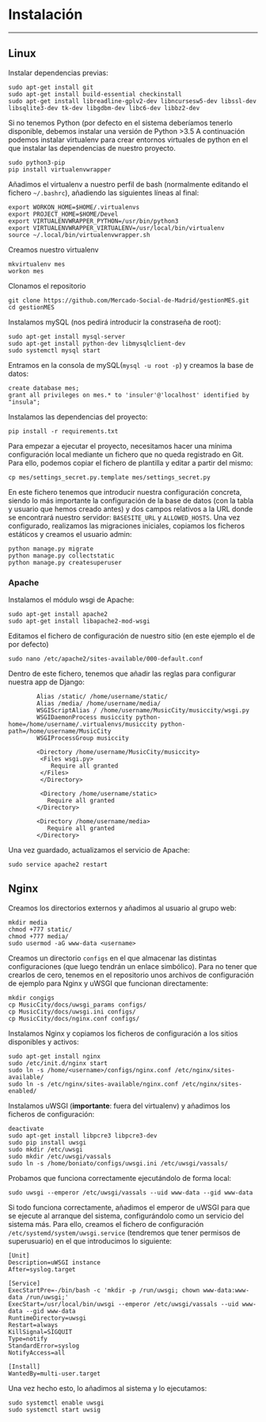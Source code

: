 # Instalación
--------------

## Linux

Instalar dependencias previas:

```
sudo apt-get install git
sudo apt-get install build-essential checkinstall
sudo apt-get install libreadline-gplv2-dev libncursesw5-dev libssl-dev libsqlite3-dev tk-dev libgdbm-dev libc6-dev libbz2-dev
```

Si no tenemos Python (por defecto en el sistema deberíamos tenerlo disponible, debemos instalar una versión de Python >3.5
A continuación podemos instalar virtualenv para crear entornos virtuales de python en el que instalar las dependencias de nuestro proyecto.
```
sudo python3-pip
pip install virtualenvwrapper
```

Añadimos el virtualenv a nuestro perfil de bash (normalmente editando el fichero `~/.bashrc`), añadiendo las siguientes líneas al final:

```
export WORKON_HOME=$HOME/.virtualenvs
export PROJECT_HOME=$HOME/Devel
export VIRTUALENVWRAPPER_PYTHON=/usr/bin/python3
export VIRTUALENVWRAPPER_VIRTUALENV=/usr/local/bin/virtualenv
source ~/.local/bin/virtualenvwrapper.sh
```

Creamos nuestro virtualenv
```
mkvirtualenv mes
workon mes
```

Clonamos el repositorio
```
git clone https://github.com/Mercado-Social-de-Madrid/gestionMES.git
cd gestionMES
```

Instalamos mySQL (nos pedirá introducir la constraseña de root):
```
sudo apt-get install mysql-server
sudo apt-get install python-dev libmysqlclient-dev
sudo systemctl mysql start
```

Entramos en la consola de mySQL(`mysql -u root -p`) y creamos la base de datos:
```
create database mes;
grant all privileges on mes.* to 'insuler'@'localhost' identified by "insula";
```


Instalamos las dependencias del proyecto:
```
pip install -r requirements.txt
```

Para empezar a ejecutar el proyecto, necesitamos hacer una mínima configuración local mediante un fichero
que no queda registrado en Git. Para ello, podemos copiar el fichero de plantilla y editar a partir del mismo:

```
cp mes/settings_secret.py.template mes/settings_secret.py
```

En este fichero tenemos que introducir nuestra configuración concreta, siendo lo más importante la configuración
de la base de datos (con la tabla y usuario que hemos creado antes) y dos campos relativos a la URL donde se
encontrará nuestro servidor: `BASESITE_URL` y `ALLOWED_HOSTS`.
Una vez configurado, realizamos las migraciones iniciales, copiamos los ficheros estáticos y creamos el usuario admin:
```
python manage.py migrate
python manage.py collectstatic
python manage.py createsuperuser
```


### Apache

Instalamos el módulo wsgi de Apache:
```
sudo apt-get install apache2
sudo apt-get install libapache2-mod-wsgi
```

Editamos el fichero de configuración de nuestro sitio (en este ejemplo el de por defecto)
```
sudo nano /etc/apache2/sites-available/000-default.conf
```

Dentro de este fichero, tenemos que añadir las reglas para configurar nuestra app de Django:
```
		Alias /static/ /home/username/static/
        Alias /media/ /home/username/media/
        WSGIScriptAlias / /home/username/MusicCity/musiccity/wsgi.py
        WSGIDaemonProcess musiccity python-home=/home/username/.virtualenvs/musiccity python-path=/home/username/MusicCity
        WSGIProcessGroup musiccity

        <Directory /home/username/MusicCity/musiccity>
         <Files wsgi.py>
            Require all granted
         </Files>
         </Directory>

		 <Directory /home/username/static>
           Require all granted
        </Directory>

        <Directory /home/username/media>
           Require all granted
        </Directory>
```

Una vez guardado, actualizamos el servicio de Apache:
```
sudo service apache2 restart
```

## Nginx

Creamos los directorios externos y añadimos al usuario al grupo web:

```
mkdir media
chmod +777 static/
chmod +777 media/
sudo usermod -aG www-data <username>
```

Creamos un directorio `configs` en el que almacenar las distintas configuraciones (que luego tendrán un enlace simbólico).
Para no tener que crearlos de cero, tenemos en el repositorio unos archivos de configuración de ejemplo
para Nginx y uWSGI que funcionan directamente:

```
mkdir congigs
cp MusicCity/docs/uwsgi_params configs/
cp MusicCity/docs/uwsgi.ini configs/
cp MusicCity/docs/nginx.conf configs/
```

Instalamos Nginx y copiamos los ficheros de configuración a los sitios disponibles y activos:

```
sudo apt-get install nginx
sudo /etc/init.d/nginx start
sudo ln -s /home/<username>/configs/nginx.conf /etc/nginx/sites-available/
sudo ln -s /etc/nginx/sites-available/nginx.conf /etc/nginx/sites-enabled/
```

Instalamos uWSGI (**importante**: fuera del virtualenv) y añadimos los ficheros de configuración:

```
deactivate
sudo apt-get install libpcre3 libpcre3-dev
sudo pip install uwsgi
sudo mkdir /etc/uwsgi
sudo mkdir /etc/uwsgi/vassals
sudo ln -s /home/boniato/configs/uwsgi.ini /etc/uwsgi/vassals/
```

Probamos que funciona correctamente ejecutándolo de forma local:

```
sudo uwsgi --emperor /etc/uwsgi/vassals --uid www-data --gid www-data
```

Si todo funciona correctamente, añadimos el emperor de uWSGI para que se ejecute al arranque del sistema, configurándolo
como un servicio del sistema más. Para ello, creamos el fichero de configuración `/etc/systemd/system/uwsgi.service`
(tendremos que tener permisos de superusuario) en el que introducimos lo siguiente:

```
[Unit]
Description=uWSGI instance
After=syslog.target

[Service]
ExecStartPre=-/bin/bash -c 'mkdir -p /run/uwsgi; chown www-data:www-data /run/uwsgi;'
ExecStart=/usr/local/bin/uwsgi --emperor /etc/uwsgi/vassals --uid www-data --gid www-data
RuntimeDirectory=uwsgi
Restart=always
KillSignal=SIGQUIT
Type=notify
StandardError=syslog
NotifyAccess=all

[Install]
WantedBy=multi-user.target
```

Una vez hecho esto, lo añadimos al sistema y lo ejecutamos:

```
sudo systemctl enable uwsgi
sudo systemctl start uwsig
```

